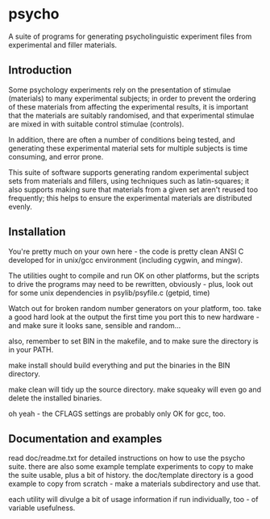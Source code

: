 psycho
======

A suite of programs for generating psycholinguistic experiment
files from experimental and filler materials.

Introduction
------------

Some psychology experiments rely on the presentation of stimulae (materials) to many experimental subjects;
in order to prevent the ordering of these materials from affecting the experimental results, it is important that
the materials are suitably randomised, and that experimental stimulae are mixed in with suitable control stimulae (controls).

In addition, there are often a number of conditions being tested, and generating these experimental material sets for multiple subjects
is time consuming, and error prone.

This suite of software supports generating random experimental subject sets from materials and fillers, using techniques such as
latin-squares; it also supports making sure that materials from a given set aren't reused too frequently; this helps to ensure the
experimental materials are distributed evenly.



Installation
------------

You're pretty much on your own here - the code is pretty clean ANSI C
developed for in unix/gcc environment (including cygwin, and mingw).

The utilities ought to compile and run OK on other platforms, but the
scripts to drive the programs may need to be rewritten, obviously - plus,
look out for some unix dependencies in psylib/psyfile.c (getpid, time)


Watch out for broken random number generators on your platform, too.
take a good hard look at the output the first time you port this to
new hardware - and make sure it looks sane, sensible and random...

also, remember to set BIN in the makefile, and to make sure the directory
is in your PATH.

make install should build everything and put the binaries in the BIN
directory.

make clean will tidy up the source directory.
make squeaky will even go and delete the installed binaries.

oh yeah - the CFLAGS settings are probably only OK for gcc, too.

Documentation and examples
--------------------------

read doc/readme.txt for detailed instructions on how to use the psycho
suite. there are also some example template experiments to copy to make the suite usable,
plus a bit of history. the doc/template directory is a good example
to copy from scratch - make a materials subdirectory and use that.

each utility will divulge a bit of usage information if run individually,
too - of variable usefulness.



